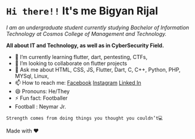 # `Hi there!!` It's me Bigyan Rijal

_I am an undergraduate student currently studying Bachelor of Information Technology at Cosmos College of Management and Technology._

**All about IT and Technology, as well as in CyberSecurity Field.**

- 🌱 I’m currently learning flutter, dart, pentesting, CTFs,
- 👯 I’m looking to collaborate on flutter projects
- 💬 Ask me about HTML, CSS, JS, Flutter, Dart, C, C++, Python, PHP, MYSql, Linux,
- 📫 How to reach me:  [Facebook](https://www.facebook.com/rijalbigyan76/)  [Instagram](https://www.instagram.com/rijalbigyan76/)  [Linked In](https://www.linkedin.com/in/bigyan-rijal-70bb62179/) 
- 😄 Pronouns: He/They
- ⚡ Fun fact: Footballer
- Football : Neymar Jr.
```
Strength comes from doing things you thought you couldn’t💻
```
Made with ❤️

